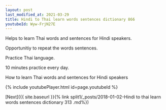 ```yaml
---
layout: post
last_modified_at: 2021-03-29
title: Hindi to Thai learn words sentences dictionary 866 
youtubeId: Wyw-FrjN27E
---
```

 
 
Helps to learn Thai words and sentences for Hindi speakers.

Opportunitiy to repeat the words sentences. 

Practice Thai language. 
 
10 minutes practice every day. 
 
How to learn Thai words and sentences for Hindi speakers 
 
{% include youtubePlayer.html id=page.youtubeId %}
 
 
[Next]({{ site.baseurl }}{% link  split1/_posts/2018-01-02-Hindi to thai learn words sentences dictionary 313 .md%})
 
